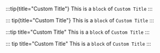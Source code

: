 :::tip{title="Custom Title"}
This is a `block` of `Custom Title`
:::

::: tip{title="Custom Title"}
This is a `block` of `Custom Title`
:::

:::tip title="Custom Title"
This is a `block` of `Custom Title`
:::

::: tip title="Custom Title"
This is a `block` of `Custom Title`
:::
